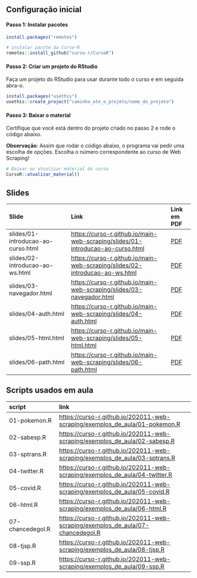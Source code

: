 
<!-- README.md is generated from README.Rmd. Please edit that file -->

## Configuração inicial

#### Passo 1: Instalar pacotes

``` r
install.packages("remotes")

# instalar pacote da Curso-R
remotes::install_github("curso-r/CursoR")
```

#### Passo 2: Criar um projeto do RStudio

Faça um projeto do RStudio para usar durante todo o curso e em seguida
abra-o.

``` r
install.packages("usethis")
usethis::create_project("caminho_ate_o_projeto/nome_do_projeto")
```

#### Passo 3: Baixar o material

Certifique que você está dentro do projeto criado no passo 2 e rode o
código abaixo.

**Observação**: Assim que rodar o código abaixo, o programa vai pedir
uma escolha de opções. Escolha o número correspondente ao curso de Web
Scraping!

``` r
# Baixar ou atualizar material do curso
CursoR::atualizar_material()
```

## Slides

| Slide                              | Link                                                                                                                                                                                    | Link em PDF                                                                                       |
|:-----------------------------------|:----------------------------------------------------------------------------------------------------------------------------------------------------------------------------------------|:--------------------------------------------------------------------------------------------------|
| slides/01-introducao-ao-curso.html | <a href="https://curso-r.github.io/main-web-scraping/slides/01-introducao-ao-curso.html" class="uri">https://curso-r.github.io/main-web-scraping/slides/01-introducao-ao-curso.html</a> | <a href='https://curso-r.github.io/main-web-scraping/slides/01-introducao-ao-curso.pdf'> PDF </a> |
| slides/02-introducao-ao-ws.html    | <a href="https://curso-r.github.io/main-web-scraping/slides/02-introducao-ao-ws.html" class="uri">https://curso-r.github.io/main-web-scraping/slides/02-introducao-ao-ws.html</a>       | <a href='https://curso-r.github.io/main-web-scraping/slides/02-introducao-ao-ws.pdf'> PDF </a>    |
| slides/03-navegador.html           | <a href="https://curso-r.github.io/main-web-scraping/slides/03-navegador.html" class="uri">https://curso-r.github.io/main-web-scraping/slides/03-navegador.html</a>                     | <a href='https://curso-r.github.io/main-web-scraping/slides/03-navegador.pdf'> PDF </a>           |
| slides/04-auth.html                | <a href="https://curso-r.github.io/main-web-scraping/slides/04-auth.html" class="uri">https://curso-r.github.io/main-web-scraping/slides/04-auth.html</a>                               | <a href='https://curso-r.github.io/main-web-scraping/slides/04-auth.pdf'> PDF </a>                |
| slides/05-html.html                | <a href="https://curso-r.github.io/main-web-scraping/slides/05-html.html" class="uri">https://curso-r.github.io/main-web-scraping/slides/05-html.html</a>                               | <a href='https://curso-r.github.io/main-web-scraping/slides/05-html.pdf'> PDF </a>                |
| slides/06-path.html                | <a href="https://curso-r.github.io/main-web-scraping/slides/06-path.html" class="uri">https://curso-r.github.io/main-web-scraping/slides/06-path.html</a>                               | <a href='https://curso-r.github.io/main-web-scraping/slides/06-path.pdf'> PDF </a>                |

## Scripts usados em aula

| script           | link                                                                                                                                                                                      |
|:-----------------|:------------------------------------------------------------------------------------------------------------------------------------------------------------------------------------------|
| 01-pokemon.R     | <a href="https://curso-r.github.io/202011-web-scraping/exemplos_de_aula/01-pokemon.R" class="uri">https://curso-r.github.io/202011-web-scraping/exemplos_de_aula/01-pokemon.R</a>         |
| 02-sabesp.R      | <a href="https://curso-r.github.io/202011-web-scraping/exemplos_de_aula/02-sabesp.R" class="uri">https://curso-r.github.io/202011-web-scraping/exemplos_de_aula/02-sabesp.R</a>           |
| 03-sptrans.R     | <a href="https://curso-r.github.io/202011-web-scraping/exemplos_de_aula/03-sptrans.R" class="uri">https://curso-r.github.io/202011-web-scraping/exemplos_de_aula/03-sptrans.R</a>         |
| 04-twitter.R     | <a href="https://curso-r.github.io/202011-web-scraping/exemplos_de_aula/04-twitter.R" class="uri">https://curso-r.github.io/202011-web-scraping/exemplos_de_aula/04-twitter.R</a>         |
| 05-covid.R       | <a href="https://curso-r.github.io/202011-web-scraping/exemplos_de_aula/05-covid.R" class="uri">https://curso-r.github.io/202011-web-scraping/exemplos_de_aula/05-covid.R</a>             |
| 06-html.R        | <a href="https://curso-r.github.io/202011-web-scraping/exemplos_de_aula/06-html.R" class="uri">https://curso-r.github.io/202011-web-scraping/exemplos_de_aula/06-html.R</a>               |
| 07-chancedegol.R | <a href="https://curso-r.github.io/202011-web-scraping/exemplos_de_aula/07-chancedegol.R" class="uri">https://curso-r.github.io/202011-web-scraping/exemplos_de_aula/07-chancedegol.R</a> |
| 08-tjsp.R        | <a href="https://curso-r.github.io/202011-web-scraping/exemplos_de_aula/08-tjsp.R" class="uri">https://curso-r.github.io/202011-web-scraping/exemplos_de_aula/08-tjsp.R</a>               |
| 09-ssp.R         | <a href="https://curso-r.github.io/202011-web-scraping/exemplos_de_aula/09-ssp.R" class="uri">https://curso-r.github.io/202011-web-scraping/exemplos_de_aula/09-ssp.R</a>                 |

